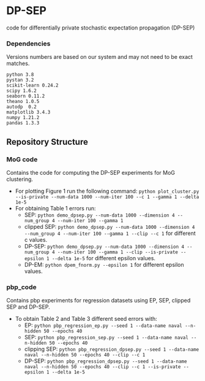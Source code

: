 # DP-SEP
code for differentially private stochastic expectation propagation (DP-SEP)

### Dependencies
Versions numbers are based on our system and may not need to be exact matches. 

    python 3.8
    pystan 3.2
    scikit-learn 0.24.2
    scipy 1.6.2
    seaborn 0.11.2
    theano 1.0.5
    autodp  0.2
    matplotlib 3.4.3
    numpy 1.21.2
    pandas 1.3.3

## Repository Structure

### MoG code

Contains the code for computing the DP-SEP experiments for MoG clustering.

- For plotting Figure 1 run the following command: `python plot_cluster.py --is-private --num-data 1000 --num-iter 100 --c 1 --gamma 1 --delta 1e-5`
- For obtaining Table 1 errors run:
    - SEP: `python demo_dpsep.py --num-data 1000 --dimension 4 --num_group 4 --num-iter 100 --gamma 1`
    - clipped SEP: `python demo_dpsep.py --num-data 1000 --dimension 4 --num_group 4 --num-iter 100 --gamma 1 --clip --c 1` for different c values.
    - DP-SEP: `python demo_dpsep.py --num-data 1000 --dimension 4 --num_group 4 --num-iter 100 --gamma 1 --clip --is-private --epsilon 1 --delta 1e-5` 
      for different epsilon values.
    - DP-EM: `python dpem_fnorm.py --epsilon 1` for different epsilon values.

 
### pbp_code

Contains pbp experiments for regression datasets using EP, SEP, clipped SEP and DP-SEP. 
- To obtain Table 2 and Table 3 different seed errors with:
    - EP: `python pbp_regression_ep.py --seed 1 --data-name naval --n-hidden 50 --epochs 40`
    - SEP: `python pbp_regression_sep.py --seed 1 --data-name naval --n-hidden 50 --epochs 40`
    - clipping SEP: `python pbp_regression_dpsep.py --seed 1 --data-name naval --n-hidden 50 --epochs 40 --clip --c 1`
    - DP-SEP: `python pbp_regression_dpsep.py --seed 1 --data-name naval --n-hidden 50 --epochs 40 --clip --c 1 --is-private --epsilon 1 --delta 1e-5`

